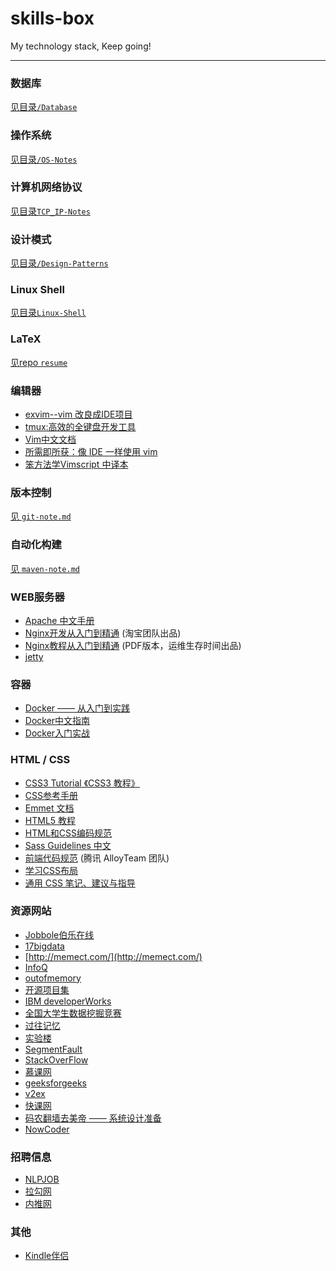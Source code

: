 skills-box
==========================
My technology stack, Keep going! 

*********

### 数据库  
[见目录`/Database`](/Database)

### 操作系统
[见目录`/OS-Notes`](/OS-Notes)

### 计算机网络协议
[见目录`TCP_IP-Notes`](/TCP_IP-Notes)

### 设计模式
[见目录`/Design-Patterns`](/Design-Patterns)
  
### Linux Shell
[见目录`Linux-Shell`](/Linux-Shell)

### LaTeX
[见repo `resume`](https://github.com/yew1eb/resume/tree/master/Latex-Resources)

### 编辑器
* [exvim--vim 改良成IDE项目](http://exvim.github.io/docs-zh/intro/)
* [tmux:高效的全键盘开发工具](https://github.com/aqua7regia/tmux-Productive-Mouse-Free-Development_zh)
* [Vim中文文档](https://github.com/vimcn/vimcdoc)
* [所需即所获：像 IDE 一样使用 vim](https://github.com/yangyangwithgnu/use_vim_as_ide)
* [笨方法学Vimscript 中译本](http://learnvimscriptthehardway.onefloweroneworld.com)

### 版本控制
[见 `git-note.md`](/git-note.md)

### 自动化构建
[见 `maven-note.md`](/maven-note.md)
    
### WEB服务器
* [Apache 中文手册](http://works.jinbuguo.com/apache/menu22/index.html)
* [Nginx开发从入门到精通](http://tengine.taobao.org/book/index.html) (淘宝团队出品)
* [Nginx教程从入门到精通](http://www.ttlsa.com/nginx/nginx-stu-pdf/) (PDF版本，运维生存时间出品)
* [jetty](http://www.eclipse.org/jetty/)

### 容器
* [Docker —— 从入门到实践](https://github.com/yeasy/docker_practice)
* [Docker中文指南](https://github.com/widuu/chinese_docker)
* [Docker入门实战](http://yuedu.baidu.com/ebook/d817967416fc700abb68fca1)

### HTML / CSS
* [CSS3 Tutorial 《CSS3 教程》](https://github.com/waylau/css3-tutorial)
* [CSS参考手册](http://css.doyoe.com)
* [Emmet 文档](http://yanxyz.github.io/emmet-docs/)
* [HTML5 教程](http://www.w3school.com.cn/html5/)
* [HTML和CSS编码规范](http://codeguide.bootcss.com)
* [Sass Guidelines 中文](http://sass-guidelin.es/zh/)
* [前端代码规范](http://alloyteam.github.io/CodeGuide/) (腾讯 AlloyTeam 团队)
* [学习CSS布局](http://zh.learnlayout.com)
* [通用 CSS 笔记、建议与指导](https://github.com/chadluo/CSS-Guidelines/blob/master/README.md)

### 资源网站
* [Jobbole伯乐在线](http://www.jobbole.com/)   
* [17bigdata](http://www.17bigdata.com/)  
* [http://memect.com/](http://memect.com/)  
* [InfoQ](http://www.infoq.com/cn/)  
* [outofmemory](http://outofmemory.cn/)  
* [开源项目集](http://project.codefrom.com/)  
* [IBM developerWorks](https://www.ibm.com/developerworks/cn/)  
* [全国大学生数据挖掘竞赛](http://c.5iai.com/)  
* [过往记忆](http://www.iteblog.com/)  
* [实验楼](https://www.shiyanlou.com/)
* [SegmentFault](http://segmentfault.com/)  
* [StackOverFlow](http://stackoverflow.com/)  
* [慕课网](http://www.imooc.com/)  
* [geeksforgeeks](http://www.geeksforgeeks.org/)  
* [v2ex](https://v2ex.com/)  
* [快课网](http://www.cricode.com/)  
* [码农翻墙去美帝 —— 系统设计准备](http://blog.sina.com.cn/s/blog_687bf5050102vawl.html)  
* [NowCoder](http://www.nowcoder.com)  


### 招聘信息
* [NLPJOB](http://www.nlpjob.com/)  
* [拉勾网](http://www.lagou.com/)  
* [内推网](http://www.neitui.me/)  

### 其他
* [Kindle伴侣](http://kindlefere.com/)